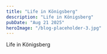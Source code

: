 ```yaml
---
title: "Life in Königsberg"
description: "Life in Königsberg"
pubDate: "Aug 21 2025"
heroImage: "/blog-placeholder-3.jpg"
---
```


Life in Königsberg
